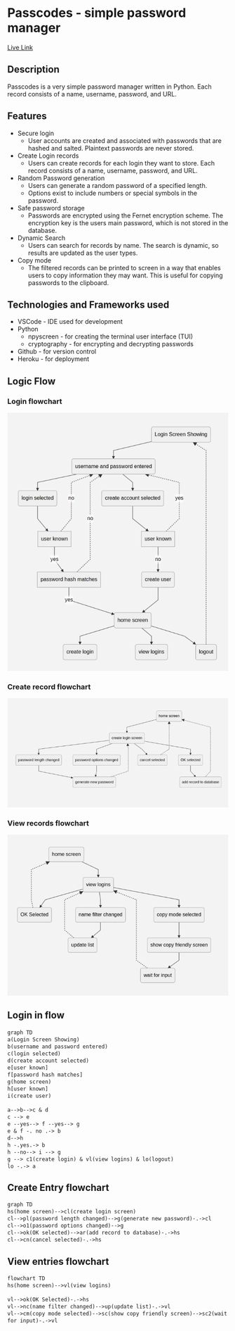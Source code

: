 # Passcodes - simple password manager

[Live Link](https://passcodes-993cec8b97da.herokuapp.com/)


## Description
Passcodes is a very simple password manager written in Python. Each record consists of a name, username, password, and URL. 

## Features
* Secure login 
    * User accounts are created and associated with passwords that are hashed and salted.  Plaintext passwords are never stored.  
* Create Login records
    * Users can create records for each login they want to store.  Each record consists of a name, username, password, and URL.
* Random Password generation
    * Users can generate a random password of a specified length.  
    * Options exist to include numbers or special symbols in the password.
* Safe password storage
    * Passwords are encrypted using the Fernet encryption scheme.  The encryption key is the users main password, which is not stored in the database.  
* Dynamic Search
    * Users can search for records by name. The search is dynamic, so results are updated as the user types.
* Copy mode 
    * The filtered records can be printed to screen in a way that enables users to copy information they may want.  This is useful for copying passwords to the clipboard.


## Technologies and Frameworks used
* VSCode - IDE used for development
* Python
    * npyscreen - for creating the terminal user interface (TUI)
    * cryptography - for encrypting and decrypting passwords
* Github - for version control
* Heroku - for deployment


## Logic Flow

### Login flowchart

![Login flowchart](assets/images/loginflow.webp)

### Create record flowchart

![Create record flowchart](assets/images/createflow.webp)

### View records flowchart

![View records flowchart](assets/images/viewflow.webp)




## Login in flow
~~~mermaid
graph TD
a(Login Screen Showing)
b(username and password entered)
c(login selected)
d(create account selected)
e[user known]
f[password hash matches]
g(home screen)
h[user known]
i(create user)

a-->b-->c & d
c --> e
e --yes--> f --yes--> g
e & f -. no .-> b
d-->h
h -.yes.-> b
h --no--> i --> g
g --> c1(create login) & vl(view logins) & lo(logout)
lo -.-> a
~~~


## Create Entry flowchart
~~~mermaid
graph TD
hs(home screen)-->cl(create login screen)
cl-->pl(password length changed)-->g(generate new password)-.->cl
cl-->o1(password options changed)-->g
cl-->ok(OK selected)-->ar(add record to database)-.->hs
cl-->cn(cancel selected)-.->hs
~~~


## View entries flowchart
~~~mermaid
flowchart TD
hs(home screen)-->vl(view logins)

vl-->ok(OK Selected)-.->hs
vl-->nc(name filter changed)-->up(update list)-.->vl
vl-->cm(copy mode selected)-->sc(show copy friendly screen)-->sc2(wait for input)-.->vl
~~~
